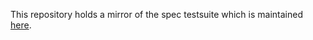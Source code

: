 This repository holds a mirror of the spec testsuite which is maintained
[here](https://github.com/WebAssembly/spec/tree/master/test/core).
